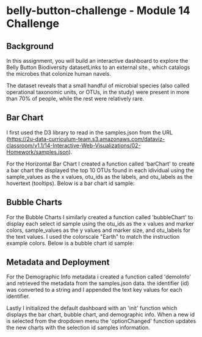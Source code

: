 # belly-button-challenge - Module 14 Challenge

## Background
In this assignment, you will build an interactive dashboard to explore the Belly Button Biodiversity datasetLinks to an external site., which catalogs the microbes that colonize human navels.

The dataset reveals that a small handful of microbial species (also called operational taxonomic units, or OTUs, in the study) were present in more than 70% of people, while the rest were relatively rare.


## Bar Chart
I first used  the D3 library to read in the samples.json from the URL (https://2u-data-curriculum-team.s3.amazonaws.com/dataviz-classroom/v1.1/14-Interactive-Web-Visualizations/02-Homework/samples.json).

For the Horizontal Bar Chart I created a function called 'barChart' to create a bar chart the displayed the top 10 OTUs found in each idividual using the sample_values as the x values, otu_ids as the labels, and otu_labels as the hovertext (tooltips). Below is a bar chart id sample:

## Bubble Charts
For the Bubble Charts I similarly created a function called 'bubbleChart' to display each select id sample using the otu_ids as the x values and marker colors, sample_values as the y values and marker size, and otu_labels for the text values. I used the colorscale "Earth" to match the instruction example colors. Below is a bubble chart id sample:

## Metadata and Deployment
For the Demographic Info metadata i created a function called 'demoInfo' and retrieved the metadata from the samples.json data. the identifier (id) was converted to a string and I appended the text key values for each identifier.

Lastly I initialized the default dashboard with an 'init' function which displays the bar chart, bubble chart, and demographic info.  When a new id is selected from the dropdown menu the 'optionChanged' function updates the new charts with the selection id samples information.
